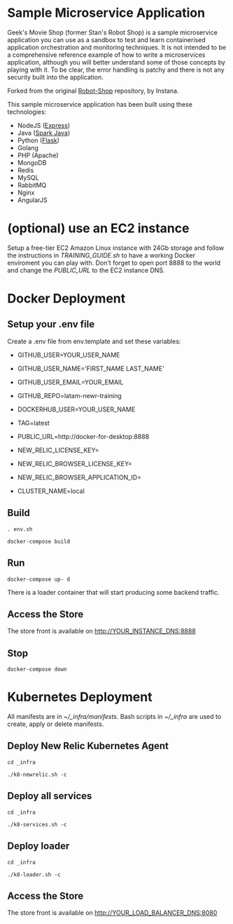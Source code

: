 # Sample Microservice Application

Geek's Movie Shop (former Stan's Robot Shop) is a sample microservice application you can use as a sandbox to test and learn containerised application orchestration and monitoring techniques. It is not intended to be a comprehensive reference example of how to write a microservices application, although you will better understand some of those concepts by playing with it. To be clear, the error handling is patchy and there is not any security built into the application.

Forked from the original [Robot-Shop](https://github.com/instana/robot-shop) repository, by Instana.

This sample microservice application has been built using these technologies:
- NodeJS ([Express](http://expressjs.com/))
- Java ([Spark Java](http://sparkjava.com/))
- Python ([Flask](http://flask.pocoo.org))
- Golang
- PHP (Apache)
- MongoDB
- Redis
- MySQL
- RabbitMQ
- Nginx
- AngularJS

# (optional) use an EC2 instance

Setup a free-tier EC2 Amazon Linux instance with 24Gb storage and follow the instructions in *TRAINING_GUIDE.sh* to have a working Docker enviroment you can play with. Don't forget to open port 8888 to the world and change the *PUBLIC_URL* to the EC2 instance DNS.

# Docker Deployment

## Setup your .env file
Create a .env file from env.template and set these variables:
- GITHUB_USER=YOUR_USER_NAME
- GITHUB_USER_NAME='FIRST_NAME LAST_NAME'
- GITHUB_USER_EMAIL=YOUR_EMAIL
- GITHUB_REPO=latam-newr-training

- DOCKERHUB_USER=YOUR_USER_NAME
- TAG=latest

- PUBLIC_URL=http://docker-for-desktop:8888

- NEW_RELIC_LICENSE_KEY=
- NEW_RELIC_BROWSER_LICENSE_KEY=
- NEW_RELIC_BROWSER_APPLICATION_ID=
- CLUSTER_NAME=local

## Build

`. env.sh`

`docker-compose build`

## Run

`docker-compose up- d`

There is a loader container that will start producing some backend traffic.

## Access the Store
The store front is available on [http://YOUR_INSTANCE_DNS:8888](http://localhost:8888)

## Stop

`docker-compose down`

# Kubernetes Deployment

All manifests are in *~/_infra/manifests*. Bash scripts in *~/_infra* are used to create, apply or delete manifests.

## Deploy New Relic Kubernetes Agent

`cd _infra`

`./k8-newrelic.sh -c`

## Deploy all services

`cd _infra`

`./k8-services.sh -c`

## Deploy loader

`cd _infra`

`./k8-loader.sh -c`

## Access the Store
The store front is available on [http://YOUR_LOAD_BALANCER_DNS:8080](http://localhost:8080)

